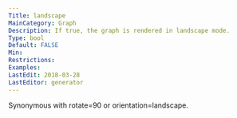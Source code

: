 ```yaml
---
Title: landscape
MainCategory: Graph
Description: If true, the graph is rendered in landscape mode.
Type: bool
Default: FALSE
Min: 
Restrictions: 
Examples: 
LastEdit: 2018-03-28
LastEditor: generator
---
```


Synonymous with rotate=90 or orientation=landscape.
